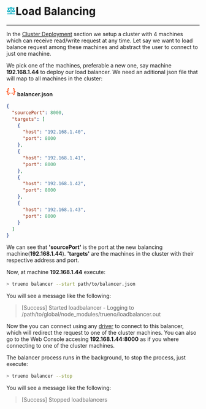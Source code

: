 # ![](/assets/icons/scale-balance.png)Load Balancing

---

In the [Cluster Deployment](distributed-deployment.html) section we setup a cluster with 4 machines which can receive read/write request at any time. Let say we want to load balance request among these machines and abstract the user to connect to just one machine.

We pick one of the machines, preferable a new one, say machine **192.168.1.44** to deploy our load balancer. We need an aditional json file that will map to all machines in the cluster:

![](/assets/icons/json.png) **balancer.json**
```json
{
  "sourcePort": 8000,
  "targets": [
    {
      "host": "192.168.1.40",
      "port": 8000
    },
    {
      "host": "192.168.1.41",
      "port": 8000
    },
    {
      "host": "192.168.1.42",
      "port": 8000
    },
    {
      "host": "192.168.1.43",
      "port": 8000
    }
  ]
}
```

We can see that **'sourcePort'** is the port at the new balancing machine(**192.168.1.44**). **'targets'** are the machines in the cluster with their respective address and port.

Now, at machine **192.168.1.44** execute:

  ```bash
  > trueno balancer --start path/to/balancer.json
  ```

You will see a message like the following:

> [Success] Started loadbalancer - Logging to /path/to/global/node_modules/trueno/loadbalancer.out

Now the you can connect using any [driver](../api-drivers/drivers-connectors/drivers-connectors.html) to connect to this balancer, which will redirect the request to one of the cluster machines. You can also go to the Web Console accesing **192.168.1.44:8000** as if you where connecting to one of the cluster machines.

The balancer process runs in the background, to stop the process, just execute:

  ```bash
  > trueno balancer --stop
  ```

You will see a message like the following:

> [Success] Stopped loadbalancers

